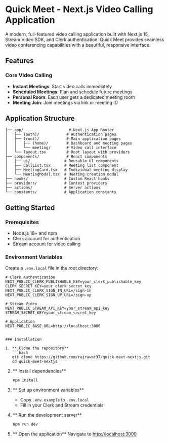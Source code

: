 # Quick Meet - Next.js Video Calling Application

A modern, full-featured video calling application built with Next.js 15, Stream Video SDK, and Clerk authentication. Quick Meet provides seamless video conferencing capabilities with a beautiful, responsive interface.

## Features

### Core Video Calling
- **Instant Meetings**: Start video calls immediately  
- **Scheduled Meetings**: Plan and schedule future meetings  
- **Personal Room**: Each user gets a dedicated meeting room  
- **Meeting Join**: Join meetings via link or meeting ID  

## Application Structure

```
├── app/                    # Next.js App Router
│   ├── (auth)/            # Authentication pages
│   ├── (root)/            # Main application pages
│   │   ├── (home)/        # Dashboard and meeting pages
│   │   └── meeting/       # Video call interface
│   └── layout.tsx         # Root layout with providers
├── components/            # React components
│   ├── ui/               # Reusable UI components
│   ├── CallList.tsx      # Meeting list component
│   ├── MeetingCard.tsx   # Individual meeting display
│   └── MeetingModal.tsx  # Meeting creation modal
├── hooks/                # Custom React hooks
├── providers/            # Context providers
├── actions/              # Server actions
└── constants/            # Application constants
```


## Getting Started

### Prerequisites
- Node.js 18+ and npm
- Clerk account for authentication
- Stream account for video calling

### Environment Variables

Create a `.env.local` file in the root directory:

```env
# Clerk Authentication
NEXT_PUBLIC_CLERK_PUBLISHABLE_KEY=your_clerk_publishable_key
CLERK_SECRET_KEY=your_clerk_secret_key
NEXT_PUBLIC_CLERK_SIGN_IN_URL=/sign-in
NEXT_PUBLIC_CLERK_SIGN_UP_URL=/sign-up

# Stream Video
NEXT_PUBLIC_STREAM_API_KEY=your_stream_api_key
STREAM_SECRET_KEY=your_stream_secret_key

# Application
NEXT_PUBLIC_BASE_URL=http://localhost:3000


### Installation

1. ** Clone the repository**
   ```bash
   git clone https://github.com/rajrawat37/quick-meet-nextjs.git
   cd quick-meet-nextjs
   ```

2. ** Install dependencies**
   ```bash
   npm install
   ```

3. ** Set up environment variables**
   - Copy `.env.example` to `.env.local`
   - Fill in your Clerk and Stream credentials

4. ** Run the development server**
   ```bash
   npm run dev
   ```

5. ** Open the application**
   Navigate to [http://localhost:3000](http://localhost:3000)
